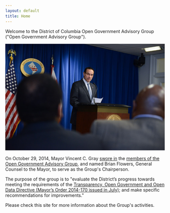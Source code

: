 ```yaml
---
layout: default
title: Home
---
```


Welcome to the District of Columbia Open Government Advisory Group ("Open Government Advisory Group").

![Photo of Mayor Vincent C. Gray speaking to the Open Government Advisory Group](/assets/images/ALM_0154.jpg)

On October 29, 2014, Mayor Vincent C. Gray [swore in](https://web.archive.org/web/20141030025457/http://dc.gov/release/mayor-gray-announces-new-open-government-initiatives) the [members of the Open Government Advisory Group](/members), and named Brian Flowers, General Counsel to the Mayor, to serve as the Group's Chairperson.

The purpose of the group is to "evaluate the District’s progress towards meeting the requirements of the [Transparency, Open Government and Open Data Directive (Mayor’s Order 2014-170 issued in July)](http://mayor.dc.gov/sites/default/files/dc/sites/mayor/release_content/attachments/2014-170%20Transparency,%20Open%20Government%20and%20Open%20Data%20Directive.final_.pdf); and make specific recommendations for improvements."

Please check this site for more information about the Group's activities.